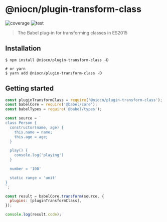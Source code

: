 # @niocn/plugin-transform-class

![coverage](https://img.shields.io/badge/Coverage-74.07%25%09-green) ![test](https://img.shields.io/badge/passed-tests-blue)

> The Babel plug-in for transforming classes in ES2015

## Installation

```shell
$ npm install @niocn/plugin-transform-class -D

# or yarn
$ yarn add @niocn/plugin-transform-class -D
```

## Getting started

```javascript
const pluginTransformClass = require('@niocn/plugin-transform-class');
const babelCore = require('@babel/core');
const babelTypes = require('@babel/types');

const source = `
class Person {
  constructor(name, age) {
    this.name = name;
    this.age = age;
  }

  play() {
    console.log('playing')
  }

  number = '100'

  static range = 'unit'
}
`;

const result = babelCore.transform(source, {
  plugins: [pluginTransformClass],
});

console.log(result.code);
```
